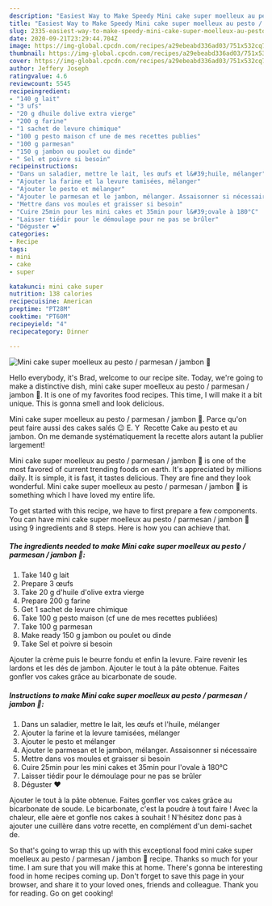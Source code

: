 ```yaml
---
description: "Easiest Way to Make Speedy Mini cake super moelleux au pesto / parmesan / jambon 🤤"
title: "Easiest Way to Make Speedy Mini cake super moelleux au pesto / parmesan / jambon 🤤"
slug: 2335-easiest-way-to-make-speedy-mini-cake-super-moelleux-au-pesto-parmesan-jambon
date: 2020-09-21T23:29:44.704Z
image: https://img-global.cpcdn.com/recipes/a29ebeabd336ad03/751x532cq70/mini-cake-super-moelleux-au-pesto-parmesan-jambon-🤤-photo-principale-de-la-recette.jpg
thumbnail: https://img-global.cpcdn.com/recipes/a29ebeabd336ad03/751x532cq70/mini-cake-super-moelleux-au-pesto-parmesan-jambon-🤤-photo-principale-de-la-recette.jpg
cover: https://img-global.cpcdn.com/recipes/a29ebeabd336ad03/751x532cq70/mini-cake-super-moelleux-au-pesto-parmesan-jambon-🤤-photo-principale-de-la-recette.jpg
author: Jeffery Joseph
ratingvalue: 4.6
reviewcount: 5545
recipeingredient:
- "140 g lait"
- "3 ufs"
- "20 g dhuile dolive extra vierge"
- "200 g farine"
- "1 sachet de levure chimique"
- "100 g pesto maison cf une de mes recettes publies"
- "100 g parmesan"
- "150 g jambon ou poulet ou dinde"
- " Sel et poivre si besoin"
recipeinstructions:
- "Dans un saladier, mettre le lait, les œufs et l&#39;huile, mélanger"
- "Ajouter la farine et la levure tamisées, mélanger"
- "Ajouter le pesto et mélanger"
- "Ajouter le parmesan et le jambon, mélanger. Assaisonner si nécessaire"
- "Mettre dans vos moules et graisser si besoin"
- "Cuire 25min pour les mini cakes et 35min pour l&#39;ovale à 180°C"
- "Laisser tiédir pour le démoulage pour ne pas se brûler"
- "Déguster ❤️"
categories:
- Recipe
tags:
- mini
- cake
- super

katakunci: mini cake super 
nutrition: 138 calories
recipecuisine: American
preptime: "PT28M"
cooktime: "PT60M"
recipeyield: "4"
recipecategory: Dinner

---
```



![Mini cake super moelleux au pesto / parmesan / jambon 🤤](https://img-global.cpcdn.com/recipes/a29ebeabd336ad03/751x532cq70/mini-cake-super-moelleux-au-pesto-parmesan-jambon-🤤-photo-principale-de-la-recette.jpg)

Hello everybody, it's Brad, welcome to our recipe site. Today, we're going to make a distinctive dish, mini cake super moelleux au pesto / parmesan / jambon 🤤. It is one of my favorites food recipes. This time, I will make it a bit unique. This is gonna smell and look delicious.

Mini cake super moelleux au pesto / parmesan / jambon 🤤. Parce qu&#39;on peut faire aussi des cakes salés 😉 E. Y ️ Recette Cake au pesto et au jambon. On me demande systématiquement la recette alors autant la publier largement!

Mini cake super moelleux au pesto / parmesan / jambon 🤤 is one of the most favored of current trending foods on earth. It's appreciated by millions daily. It is simple, it is fast, it tastes delicious. They are fine and they look wonderful. Mini cake super moelleux au pesto / parmesan / jambon 🤤 is something which I have loved my entire life.


To get started with this recipe, we have to first prepare a few components. You can have mini cake super moelleux au pesto / parmesan / jambon 🤤 using 9 ingredients and 8 steps. Here is how you can achieve that.

<!--inarticleads1-->

##### The ingredients needed to make Mini cake super moelleux au pesto / parmesan / jambon 🤤:

1. Take 140 g lait
1. Prepare 3 œufs
1. Take 20 g d&#39;huile d&#39;olive extra vierge
1. Prepare 200 g farine
1. Get 1 sachet de levure chimique
1. Take 100 g pesto maison (cf une de mes recettes publiées)
1. Take 100 g parmesan
1. Make ready 150 g jambon ou poulet ou dinde
1. Take  Sel et poivre si besoin


Ajouter la crème puis le beurre fondu et enfin la levure. Faire revenir les lardons et les dés de jambon. Ajouter le tout à la pâte obtenue. Faites gonfler vos cakes grâce au bicarbonate de soude. 

<!--inarticleads2-->

##### Instructions to make Mini cake super moelleux au pesto / parmesan / jambon 🤤:

1. Dans un saladier, mettre le lait, les œufs et l&#39;huile, mélanger
1. Ajouter la farine et la levure tamisées, mélanger
1. Ajouter le pesto et mélanger
1. Ajouter le parmesan et le jambon, mélanger. Assaisonner si nécessaire
1. Mettre dans vos moules et graisser si besoin
1. Cuire 25min pour les mini cakes et 35min pour l&#39;ovale à 180°C
1. Laisser tiédir pour le démoulage pour ne pas se brûler
1. Déguster ❤️


Ajouter le tout à la pâte obtenue. Faites gonfler vos cakes grâce au bicarbonate de soude. Le bicarbonate, c&#39;est la poudre à tout faire ! Avec la chaleur, elle aère et gonfle nos cakes à souhait ! N&#39;hésitez donc pas à ajouter une cuillère dans votre recette, en complément d&#39;un demi-sachet de. 

So that's going to wrap this up with this exceptional food mini cake super moelleux au pesto / parmesan / jambon 🤤 recipe. Thanks so much for your time. I am sure that you will make this at home. There's gonna be interesting food in home recipes coming up. Don't forget to save this page in your browser, and share it to your loved ones, friends and colleague. Thank you for reading. Go on get cooking!
